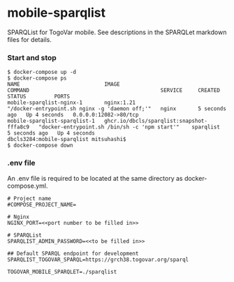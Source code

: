 # mobile-sparqlist

SPARQList for TogoVar mobile.
See descriptions in the SPARQLet markdown files for details.

### Start and stop

```
$ docker-compose up -d
$ docker-compose ps
NAME                           IMAGE                                      COMMAND                                          SERVICE     CREATED         STATUS         PORTS
mobile-sparqlist-nginx-1       nginx:1.21                                 "/docker-entrypoint.sh nginx -g 'daemon off;'"   nginx       5 seconds ago   Up 4 seconds   0.0.0.0:12082->80/tcp
mobile-sparqlist-sparqlist-1   ghcr.io/dbcls/sparqlist:snapshot-fffa8c9   "docker-entrypoint.sh /bin/sh -c 'npm start'"    sparqlist   5 seconds ago   Up 4 seconds
dbcls3284:mobile-sparqlist mitsuhashi$
$ docker-compose down
```

### .env file
An .env file is required to be located at the same directory as docker-compose.yml.
```
# Project name
#COMPOSE_PROJECT_NAME=

# Nginx
NGINX_PORT=<<port number to be filled in>>

# SPARQList
SPARQLIST_ADMIN_PASSWORD=<<to be filled in>>

## Default SPARQL endpoint for development
SPARQLIST_TOGOVAR_SPARQL=https://grch38.togovar.org/sparql

TOGOVAR_MOBILE_SPARQLET=./sparqlist
```
